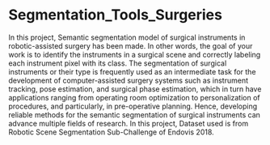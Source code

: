 # Segmentation_Tools_Surgeries
In this project, Semantic segmentation model of surgical instruments in robotic-assisted surgery has been made. In other words, the goal of your work is to identify the instruments in a surgical scene and correctly labeling each instrument pixel with its class. The segmentation of surgical instruments or their type is frequently used as an intermediate task for the development of computer-assisted surgery systems such as instrument tracking, pose estimation, and surgical phase estimation, which in turn have applications ranging from operating room optimization to personalization of procedures, and particularly, in pre-operative planning. Hence, developing reliable methods for the semantic segmentation of surgical instruments can advance multiple fields of research. In this project, Dataset used is from Robotic Scene Segmentation Sub-Challenge of Endovis 2018.
